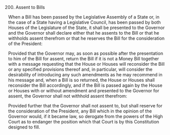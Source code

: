 200. Assent to Bills

When a Bill has been passed by the Legislative Assembly of a State or, in the case of a State having a Legislative Council, has been passed by both Houses of the Legislature of the State, it shall be presented to the Governor and the Governor shall declare either that he assents to the Bill or that he withholds assent therefrom or that he reserves the Bill for the consideration of the President:

Provided that the Governor may, as soon as possible after the presentation to him of the Bill for assent, return the Bill if it is not a Money Bill together with a message requesting that the House or Houses will reconsider the Bill or any specified provisions thereof and, in particular, will consider the desirability of introducing any such amendments as he may recommend in his message and, when a Bill is so returned, the House or Houses shall reconsider the Bill accordingly, and if the Bill is passed again by the House or Houses with or without amendment and presented to the Governor for assent, the Governor shall not withhold assent therefrom:

Provided further that the Governor shall not assent to, but shall reserve for the consideration of the President, any Bill which in the opinion of the Governor would, if it became law, so derogate from the powers of the High Court as to endanger the position which that Court is by this Constitution designed to fill.

